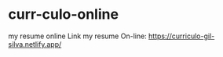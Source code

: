 # curr-culo-online
my resume online
Link my resume On-line: https://curriculo-gil-silva.netlify.app/
